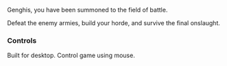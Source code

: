 Genghis, you have been summoned to the field of battle.

Defeat the enemy armies, build your horde, and survive the final onslaught.

### Controls

Built for desktop. Control game using mouse.